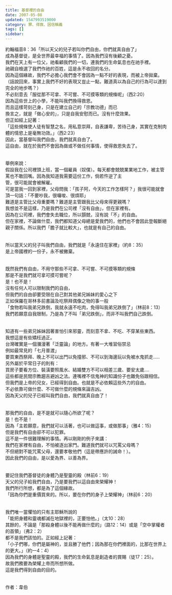 ```yaml
---
title: 基督裡的自由
date: 2007-05-08
updated: 1547993519000
category: 罪、得救、因信稱義
tags: []
sidebar: 
---
```


<p>約翰福音8：36「所以天父的兒子若叫你們自由，你們就真自由了」<br/><!--more-->成為基督徒，是全世界最幸福的事情了。因為我們沒有後顧之憂。<br/>我們在天上有一位父，祂看顧我們的一切，連我們的生命氣息也在祂手裡。<br/>祂親自檢選了我們作祂的百姓，這是永不收回的名分。<br/>因為這個緣故，我們不必擔心我們會不會因為一點不好的表現，而被上帝拋棄。<br/>（話說回來，事實上我們不好的表現又豈止一點，難道真以為自己的行為可以達到完全的地步嗎？）<br/>不必刻意去「服從那不可拿、不可嘗、不可摸等類的規條呢」（西2:20） <br/>因為這些世上的小學，不能叫我們換得救恩。<br/>而且這樣苛刻己身，只是在建立自己的「宗教功德」而已<br/>換言之，就是「做心安的」，只是自我安慰而已。沒有什麼效果。<br/>但正如經上記著：<br/>「這些規條使人徒有智慧之名，用私意崇拜，自表謙卑，苦待己身，其實在克制肉體的情慾上是毫無功效。」（西2:23）<br/>因此，當基督叫我們自由，我們就真自由了。<br/>這自由，就在於我們不會因為做或不做任何事情，使得救恩失去了。<br/><br/><br/>舉例來說：<br/>假設我在公司裡頭上班，當一個雇員（奴僕）。每天都會兢兢業業地工作，被主管罵也不敢回嘴。因為我知道我需要這份工作，倘若忤逆了主<br/>管，很可能就會被解雇。<br/>可是當我一回到家裡，父母問我：「孩子阿，今天的工作怎樣阿？」我很可能就會頂一句話：「不要吵我，很囉唆、很煩耶」<br/>難道是主管比父母重要嗎？難道是主管跟我比父母來得更親嗎？<br/>我想並不是這樣，乃是我們在公司裡「沒有自由」，但在家裡有。<br/>因為在公司裡，我們會失去職位，所以顫兢，沒有說「不」的自由。<br/>但在家裡，不論做什麼，我們都知道父母總是愛我們的，他們也不會因此登報斷絕親子關係。所以我們「膽子就比較大」，也就是有自己的自由。 <br/><br/><br/>所以當天父的兒子叫我們自由，我們就是「永遠住在家裡」（約8：35）<br/>是上帝國裡的一份子，永不被撇棄。<br/><br/><br/>既然我們有自由，不用守那些不可拿、不可嘗、不可摸等類的規條<br/>那是不是我們就可拿可摸可嘗呢？<br/>是！也不是！<br/>沒有任何人可以限制我們的自由，<br/>但我們的自由卻要受限在自己對其他弟兄姊妹的愛心之下<br/>正如保羅在哥林多前書論及吃祭拜偶像之物的事一般<br/>「食物若叫我弟兄跌倒，我就永遠不吃肉，免得叫我弟兄跌倒了」（林前8：13）<br/>我們若願意自我限制，乃是為了不叫「弟兄跌倒」，而非不叫我們自己跌倒。<br/><br/><br/>知道有一些弟兄姊妹因著害怕引來邪靈，而刻意不拿、不吃、不穿某些東西。<br/>我想這是有些矯枉過正。<br/>台灣確實是一個瀰漫著「泛靈論」的地方。有著一大堆習俗禁忌<br/>例如最常見的「七月普渡」<br/>要買東西祭拜、晚上不可以出門以免撞邪、不可以到海邊玩以免被水鬼抓走.....<br/>另外屬於平常日子的則有：<br/>買房子要看方位、裝潢要照風水、結婚雙方不可以相差三歲、要安太歲....<br/>這些都是民間宗教趨吉避凶之法。連嘴裡不信鬼神的知識份子也難免俗跟相信。 <br/>但我們是上帝的兒女，已經得到自由。也就是不必依賴這些外力的自由。<br/>不必依靠可做什麼、不可做什麼的規條來論吉凶。<br/>因為天父的兒子已經叫我們自由，我們就真自由了！<br/><br/><br/>那我們的自由，是不是就可以隨心所欲了呢？<br/>是！也不是！<br/>因為「主若願意，我們就可以活著，也可以做這事，或做那事」（雅4：15）<br/>但是我們有自由卻不可以犯罪。<br/>這不是一件很難理解的事情。再以剛剛的例子來講：<br/>我們在家裡有自由，不怕被逐出家門。難道我們就可以咒罵父母嗎？<br/>不但絕對不能咒罵父母，還要孝敬他們（這是帶應許的誡命！）。<br/>因此我們的自由，是以愛為界、以善為界。<br/><br/><br/>要記住我們基督徒的身體乃是聖靈的殿（林前6：19）<br/>天父的兒子給我們自由，乃是要我們以這自由來榮耀神！<br/>我們所行所想，都是為了這個緣故。<br/>「因為你們是重價買來的。所以，要在你們的身子上榮耀神」（林前6：20）<br/><br/><br/>我們唯一當懼怕的只有主耶穌所說的<br/>「能把身體和靈魂都滅在地獄裡的，正要怕他。」（太10：28）<br/>其餘的，不論是「那殺身體以後不能再做什麼的」（路12：14）或是「空中掌權者的首領」（弗2：2）<br/>都不是我們該怕的。正如經上記著：<br/>「小子們哪，你們是屬神的，並且勝了他們；因為那在你們裡面的，比那在世界上的更大。」（約一4：4）<br/>因為我們的身體是聖靈的殿，我們的生命氣息是創造者的賞賜（徒17：25）。<br/>故我們務要為榮耀上帝而所想所做。<br/>這是我們得到自由的目的。<br/><br/><br/>作者：韋伯<br/></p><p> </p><br/><br/>